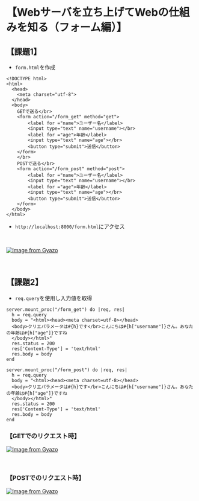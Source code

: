 # 【Webサーバを立ち上げてWebの仕組みを知る（フォーム編）】  
## 【課題1】  
- `form.html`を作成  
```
<!DOCTYPE html>
<html>
  <head>
    <meta charset="utf-8">
  </head>
  <body>
    GETで送る</br>
    <form action="/form_get" method="get">
        <label for ="name">ユーザー名</label>
        <input type="text" name="username"></br>
        <label for ="age">年齢</label>
        <input type="text" name="age"></br>
        <button type="submit">送信</button>
    </form>
    </br>
    POSTで送る</br>
    <form action="/form_post" method="post">
        <label for ="name">ユーザー名</label>
        <input type="text" name="username"></br>
        <label for ="age">年齢</label>
        <input type="text" name="age"></br>
        <button type="submit">送信</button>
    </form>
  </body>
</html>
```

- `http://localhost:8000/form.html`にアクセス  
</br>

[![Image from Gyazo](https://i.gyazo.com/76e036a52239ebfe633764ad40fd91c6.png)](https://gyazo.com/76e036a52239ebfe633764ad40fd91c6)

</br>

## 【課題2】  
- `req.query`を使用し入力値を取得

```
server.mount_proc("/form_get") do |req, res|
  h = req.query
  body = "<html><head><meta charset=utf-8></head>
  <body>クリエパラメータは#{h}です</br>こんにちは#{h["username"]}さん。あなたの年齢は#{h["age"]}ですね
  </body></html>"
  res.status = 200
  res['Content-Type'] = 'text/html'
  res.body = body
end

server.mount_proc("/form_post") do |req, res|
  h = req.query
  body = "<html><head><meta charset=utf-8></head>
  <body>クリエパラメータは#{h}です</br>こんにちは#{h["username"]}さん。あなたの年齢は#{h["age"]}ですね
  </body></html>"
  res.status = 200
  res['Content-Type'] = 'text/html'
  res.body = body
end
```
### 【GETでのリクエスト時】  

[![Image from Gyazo](https://i.gyazo.com/dcaa9079c8ec39afdf72db61a1b69cfe.png)](https://gyazo.com/dcaa9079c8ec39afdf72db61a1b69cfe)

</br>

### 【POSTでのリクエスト時】  

[![Image from Gyazo](https://i.gyazo.com/feca87448ff0b5cc88ddc49b99dac798.png)](https://gyazo.com/feca87448ff0b5cc88ddc49b99dac798)
